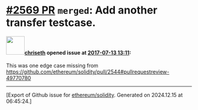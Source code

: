 # [\#2569 PR](https://github.com/ethereum/solidity/pull/2569) `merged`: Add another transfer testcase.

#### <img src="https://avatars.githubusercontent.com/u/9073706?v=4" width="50">[chriseth](https://github.com/chriseth) opened issue at [2017-07-13 13:11](https://github.com/ethereum/solidity/pull/2569):

This was one edge case missing from https://github.com/ethereum/solidity/pull/2544#pullrequestreview-49770780




-------------------------------------------------------------------------------



[Export of Github issue for [ethereum/solidity](https://github.com/ethereum/solidity). Generated on 2024.12.15 at 06:45:24.]
